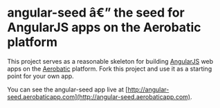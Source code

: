 # angular-seed â€” the seed for AngularJS apps on the Aerobatic platform

This project serves as a reasonable skeleton for building [AngularJS](http://angularjs.org/) web apps on the [Aerobatic](http://www.aerobaticapp.com) platform. Fork this project and use it as a starting point for your own app.

You can see the angular-seed app live at [http://angular-seed.aerobaticapp.com](http://angular-seed.aerobaticapp.com).
